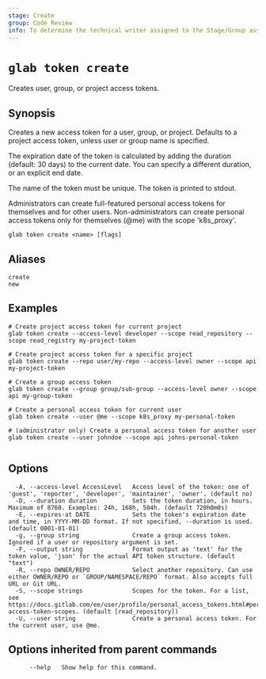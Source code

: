 ```yaml
---
stage: Create
group: Code Review
info: To determine the technical writer assigned to the Stage/Group associated with this page, see https://about.gitlab.com/handbook/product/ux/technical-writing/#assignments
---
```


<!--
This documentation is auto generated by a script.
Please do not edit this file directly. Run `make gen-docs` instead.
-->

# `glab token create`

Creates user, group, or project access tokens.

## Synopsis

Creates a new access token for a user, group, or project. Defaults to a
project access token, unless user or group name is specified.

The expiration date of the token is calculated by adding the duration
(default: 30 days) to the current date. You can specify a different duration,
or an explicit end date.

The name of the token must be unique. The token is printed to stdout.

Administrators can create full-featured personal access tokens for themselves and for other users.
Non-administrators can create personal access tokens only for themselves (@me) with the scope 'k8s_proxy'.

```plaintext
glab token create <name> [flags]
```

## Aliases

```plaintext
create
new
```

## Examples

```plaintext
# Create project access token for current project
glab token create --access-level developer --scope read_repository --scope read_registry my-project-token

# Create project access token for a specific project
glab token create --repo user/my-repo --access-level owner --scope api my-project-token

# Create a group access token
glab token create --group group/sub-group --access-level owner --scope api my-group-token

# Create a personal access token for current user
glab token create --user @me --scope k8s_proxy my-personal-token

# (administrator only) Create a personal access token for another user
glab token create --user johndoe --scope api johns-personal-token


```

## Options

```plaintext
  -A, --access-level AccessLevel   Access level of the token: one of 'guest', 'reporter', 'developer', 'maintainer', 'owner'. (default no)
  -D, --duration duration          Sets the token duration, in hours. Maximum of 8760. Examples: 24h, 168h, 504h. (default 720h0m0s)
  -E, --expires-at DATE            Sets the token's expiration date and time, in YYYY-MM-DD format. If not specified, --duration is used. (default 0001-01-01)
  -g, --group string               Create a group access token. Ignored if a user or repository argument is set.
  -F, --output string              Format output as 'text' for the token value, 'json' for the actual API token structure. (default "text")
  -R, --repo OWNER/REPO            Select another repository. Can use either OWNER/REPO or `GROUP/NAMESPACE/REPO` format. Also accepts full URL or Git URL.
  -S, --scope strings              Scopes for the token. For a list, see https://docs.gitlab.com/ee/user/profile/personal_access_tokens.html#personal-access-token-scopes. (default [read_repository])
  -U, --user string                Create a personal access token. For the current user, use @me.
```

## Options inherited from parent commands

```plaintext
      --help   Show help for this command.
```

